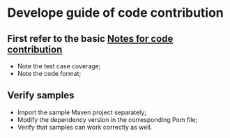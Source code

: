 # Develope guide of code contribution 

## First refer to the basic [Notes for code contribution](https://github.com/sofastack/sofa-lookout/blob/master/CONTRIBUTING.md)

- Note the test case coverage;
- Note the code format;

## Verify samples

- Import the sample Maven project separately;
- Modify the dependency version in the corresponding Pom file;
- Verify that samples can work correctly as well.
